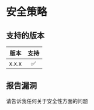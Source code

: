 # 安全策略

## 支持的版本

| 版本 | 支持          |
| :-----: | :----------------: |
| x.x.x   | :white_check_mark: |

## 报告漏洞

请告诉我任何关于安全性方面的问题
